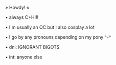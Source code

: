 » Howdy! «


• always C+H!!!

• I'm usually an OC but I also cosplay a lot

• I go by any pronouns depending on my pony ^-^

• dni: IGNORANT BIGOTS

• int: anyone else


<!---
Sir-Mix-A-LotEnthusiast/Sir-Mix-A-LotEnthusiast is a ✨ special ✨ repository because its `README.md` (this file) appears on your GitHub profile.
You can click the Preview link to take a look at your changes.
--->
